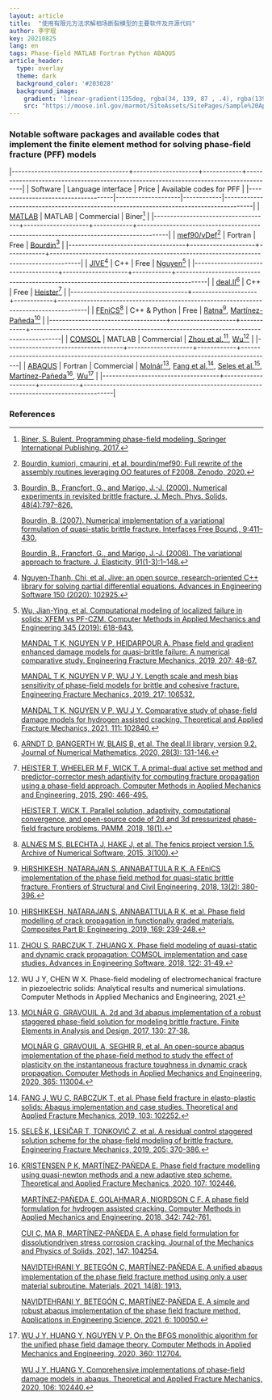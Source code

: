 ```yaml
---
layout: article
title:  "使用有限元方法求解相场断裂模型的主要软件及开源代码"
author: 李宇琨
key: 20210825
lang: en
tags: Phase-field MATLAB Fortran Python ABAQUS
article_header:
  type: overlay
  theme: dark
  background_color: '#203028'
  background_image:
    gradient: 'linear-gradient(135deg, rgba(34, 139, 87 , .4), rgba(139, 34, 139, .4))'
    src: "https://moose.inl.gov/marmot/SiteAssets/SitePages/Sample%20Applications/sa1.png"
---
```


### Notable software packages and available codes that implement the finite element method for solving phase-field fracture (PFF) models

|------------------------------------+--------------------+------------+---------------------------------------------------------------------------------------|
| Software                           | Language interface | Price      | Available codes for PFF                                                               |
|------------------------------------|--------------------|------------|---------------------------------------------------------------------------------------|
| [MATLAB][MATLAB]                   | MATLAB             | Commercial | Biner[^Biner]                                                                         |
|------------------------------------+--------------------+------------+---------------------------------------------------------------------------------------|
| [mef90/vDef][mef90/vDef][^mef90]   | Fortran            | Free       | [Bourdin][Bourdin][^Bourdin]                                                          |
|------------------------------------+--------------------+------------+---------------------------------------------------------------------------------------|
| [JIVE][JIVE][^JIVE]                | C++                | Free       | [Nguyen][Nguyen][^Nguyen]                                                             |
|------------------------------------+--------------------+------------+---------------------------------------------------------------------------------------|
| [deal.II][deal][^deal]             | C++                | Free       | [Heister][Heister][^Heister]                                                          |
|------------------------------------+--------------------+------------+---------------------------------------------------------------------------------------|
| [FEniCS][FEniCS][^FEniCS]          | C++ & Python       | Free       | [Ratna][Ratna][^Ratna], [Martínez-Pañeda][Martínez-Pañeda][^Martinez-Paneda1]         |
|------------------------------------+--------------------+------------+---------------------------------------------------------------------------------------|
| [COMSOL][COMSOL]                   | MATLAB             | Commercial | [Zhou et al.][Zhou][^Zhou], [Wu][Wu1][^Wu1]                                           |
|------------------------------------+--------------------+------------+---------------------------------------------------------------------------------------|
| [ABAQUS][ABAQUS]                   | Fortran            | Commercial | [Molnár][Molnár][^Molnar], [Fang et al.][Fang][^Fang], [Seles et al.][Seles][^Seles], [Martínez-Pañeda][Martínez-Pañeda][^Martinez-Paneda2], [Wu][Wu2][^Wu2] |
|------------------------------------+--------------------+------------+---------------------------------------------------------------------------------------|

[MATLAB]: https://www.mathworks.com/products/matlab.html "MATLAB"
[mef90/vDef]: https://github.com/bourdin/mef90 "mef90/vDef"
[Bourdin]: https://github.com/bourdin/mef90 "Bourdin"
[JIVE]: https://software.dynaflow.com/jive/ "JIVE"
[Nguyen]: https://github.com/vinhphunguyen/ofeFRAC "Nguyen"
[deal]: https://www.dealii.org/ "deal"
[Heister]: https://github.com/tjhei/cracks "Heister"
[FEniCS]: https://fenicsproject.org/ "FEniCS"
[Ratna]: https://home.iitm.ac.in/ratna/codes/phasefield/ "Ratna"
[Martínez-Pañeda]: https://www.empaneda.com/codes/ "Martínez-Pañeda"
[COMSOL]: https://www.comsol.com/ "COMSOL"
[Zhou]: https://sourceforge.net/projects/phasefieldmodelingcomsol/ "Zhou"
[Wu1]: https://github.com/jianyingwu/pfczm-comsol "Wu1"
[ABAQUS]: http://www.abaqus.com/ "ABAQUS"
[Molnár]: http://molnar-research.com/publication.html "Molnár"
[Fang]: https://doi.org/10.17632/9n6rhvmjjn "Fang"
[Seles]: https://doi.org/10.17632/p77tsyrbx2 "Seles"
[Wu2]: https://github.com/jianyingwu/pfczm-abaqus "Wu2"

### References

[^Biner]: [Biner, S. Bulent. Programming phase-field modeling. Springer International Publishing, 2017.](https://doi.org/10.1007/978-3-319-41196-5)

[^mef90]: [Bourdin, kumiori, cmaurini, et al. bourdin/mef90: Full rewrite of the assembly routines leveraging OO features of F2008. Zenodo, 2020.](https://doi.org/10.5281/zenodo.3242131)

[^Bourdin]: [Bourdin, B., Francfort, G., and Marigo, J.-J. (2000). Numerical experiments in revisited brittle fracture. J. Mech. Phys. Solids, 48(4):797–826.](http://doi.org/10.1016/S0022-5096(98)00034-9)

    [Bourdin, B. (2007). Numerical implementation of a variational formulation of quasi-static brittle fracture. Interfaces Free Bound., 9:411–430.](http://doi.org/10.4171/IFB/171)

    [Bourdin, B., Francfort, G., and Marigo, J.-J. (2008). The variational approach to fracture. J. Elasticity, 91(1-3):1–148.](http://doi.org/10.1007/s10659-007-9107-3)

[^JIVE]: [Nguyen-Thanh, Chi, et al. Jive: an open source, research-oriented C++ library for solving partial differential equations. Advances in Engineering Software 150 (2020): 102925.](https://doi.org/10.1016/j.advengsoft.2020.102925)

[^Nguyen]: [Wu, Jian-Ying, et al. Computational modeling of localized failure in solids: XFEM vs PF-CZM. Computer Methods in Applied Mechanics and Engineering 345 (2019): 618-643.](https://doi.org/10.1016/j.cma.2018.10.044)

    [MANDAL T K, NGUYEN V P, HEIDARPOUR A. Phase field and gradient enhanced damage models for quasi-brittle failure: A numerical comparative study. Engineering Fracture Mechanics, 2019, 207: 48-67.](https://doi.org/10.1016/j.engfracmech.2018.12.013)

    [MANDAL T K, NGUYEN V P, WU J Y. Length scale and mesh bias sensitivity of phase-ﬁeld models for brittle and cohesive fracture. Engineering Fracture Mechanics, 2019, 217: 106532.](https://doi.org/10.1016/j.engfracmech.2019.106532.)

    [MANDAL T K, NGUYEN V P, WU J Y. Comparative study of phase-ﬁeld damage models for hydrogen assisted cracking. Theoretical and Applied Fracture Mechanics, 2021, 111: 102840.](https://doi.org/10.1016/j.tafmec.2020.102840)

[^deal]: [ARNDT D, BANGERTH W, BLAIS B, et al. The deal.II library, version 9.2. Journal of Numerical Mathematics, 2020, 28(3): 131-146.](https://doi.org/10.1515/jnma-2020-0043)

[^Heister]: [HEISTER T, WHEELER M F, WICK T. A primal-dual active set method and predictor-corrector mesh adaptivity for computing fracture propagation using a phase-ﬁeld approach. Computer Methods in Applied Mechanics and Engineering, 2015, 290: 466-495.](https://doi.org/10.1016/j.cma.2015.03.009)

    [HEISTER T, WICK T. Parallel solution, adaptivity, computational convergence, and open-source code of 2d and 3d pressurized phase-ﬁeld fracture problems. PAMM, 2018, 18(1).](https://doi.org/10.1002/pamm.201800353)

[^FEniCS]: [ALNÆS M S, BLECHTA J, HAKE J, et al. The fenics project version 1.5. Archive of Numerical Software, 2015, 3(100).](https://doi.org/10.11588/ans.2015.100.20553)

[^Ratna]: [HIRSHIKESH, NATARAJAN S, ANNABATTULA R K. A FEniCS implementation of the phase ﬁeld method for quasi-static brittle fracture. Frontiers of Structural and Civil Engineering, 2018, 13(2): 380-396.](https://doi.org/10.1007/s11709-018-0471-9)

[^Martinez-Paneda1]: [HIRSHIKESH, NATARAJAN S, ANNABATTULA R K, et al. Phase ﬁeld modelling of crack propagation in functionally graded materials. Composites Part B: Engineering, 2019, 169: 239-248.](https://doi.org/10.1016/j.compositesb.2019.04.003)

[^Zhou]: [ZHOU S, RABCZUK T, ZHUANG X. Phase ﬁeld modeling of quasi-static and dynamic crack propagation: COMSOL implementation and case studies. Advances in Engineering Software, 2018, 122: 31-49.](https://doi.org/10.1016/j.advengsoft.2018.03.012)

[^Wu1]: WU J Y, CHEN W X. Phase-ﬁeld modeling of electromechanical fracture in piezoelectric solids: Analytical results and numerical simulations. Computer Methods in Applied Mechanics and Engineering, 2021.

[^Molnar]: [MOLNÁR G, GRAVOUIL A. 2d and 3d abaqus implementation of a robust staggered phase-ﬁeld solution for modeling brittle fracture. Finite Elements in Analysis and Design, 2017, 130: 27-38.](https://doi.org/10.1016/j.finel.2017.03.002)

    [MOLNÁR G, GRAVOUIL A, SEGHIR R, et al. An open-source abaqus implementation of the phase-ﬁeld method to study the eﬀect of plasticity on the instantaneous fracture toughness in dynamic crack propagation. Computer Methods in Applied Mechanics and Engineering, 2020, 365: 113004.](https://doi.org/10.1016/j.cma.2020.113004)

[^Fang]: [FANG J, WU C, RABCZUK T, et al. Phase ﬁeld fracture in elasto-plastic solids: Abaqus implementation and case studies. Theoretical and Applied Fracture Mechanics, 2019, 103: 102252.](https://doi.org/10.1016/j.tafmec.2019.102252)

[^Seles]: [SELEŠ K, LESIČAR T, TONKOVIĆ Z, et al. A residual control staggered solution scheme for the phase-ﬁeld modeling of brittle fracture. Engineering Fracture Mechanics, 2019, 205: 370-386.](https://doi.org/10.1016/j.engfracmech.2018.09.027)

[^Martinez-Paneda2]: [KRISTENSEN P K, MARTÍNEZ-PAÑEDA E. Phase ﬁeld fracture modelling using quasi-newton methods and a new adaptive step scheme. Theoretical and Applied Fracture Mechanics, 2020, 107: 102446.](https://doi.org/10.1016/j.tafmec.2019.102446)

    [MARTÍNEZ-PAÑEDA E, GOLAHMAR A, NIORDSON C F. A phase ﬁeld formulation for hydrogen assisted cracking. Computer Methods in Applied Mechanics and Engineering, 2018, 342: 742-761.](https://doi.org/10.1016/j.cma.2018.07.021)

    [CUI C, MA R, MARTÍNEZ-PAÑEDA E. A phase ﬁeld formulation for dissolutiondriven stress corrosion cracking. Journal of the Mechanics and Physics of Solids, 2021, 147: 104254.](https://doi.org/10.1016/j.jmps.2020.104254)

    [NAVIDTEHRANI Y, BETEGÓN C, MARTÍNEZ-PAÑEDA E. A uniﬁed abaqus implementation of the phase ﬁeld fracture method using only a user material subroutine. Materials, 2021, 14(8): 1913.](https://doi.org/10.3390/ma14081913)

    [NAVIDTEHRANI Y, BETEGÓN C, MARTÍNEZ-PAÑEDA E. A simple and robust abaqus implementation of the phase ﬁeld fracture method. Applications in Engineering Science, 2021, 6: 100050.](https://doi.org/10.1016/j.apples.2021.100050)
    
[^Wu2]: [WU J Y, HUANG Y, NGUYEN V P. On the BFGS monolithic algorithm for the uniﬁed phase ﬁeld damage theory. Computer Methods in Applied Mechanics and Engineering, 2020, 360: 112704.](https://doi.org/10.1016/j.cma.2019.112704)

    [WU J Y, HUANG Y. Comprehensive implementations of phase-ﬁeld damage models in abaqus. Theoretical and Applied Fracture Mechanics, 2020, 106: 102440.](https://doi.org/10.1016/10.1016/j.tafmec.2019.102440)
